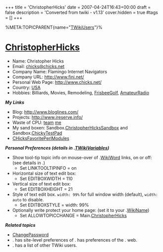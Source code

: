 +++
title = 'ChristopherHicks'
date = 2007-04-24T16:43+00:00
draft = false
description = 'Converted from twiki - v1.13'
cover.hidden = true
#tags = []
+++

%META:TOPICPARENT{name="[TWikiUsers](TWikiUsers "wikilink")"}%

# [ChristopherHicks](ChristopherHicks "wikilink")

- Name: Christopher Hicks
- Email: <chicks@chicks.net>
- Company Name: Flamingo Internet Navigators
- Company URL: <http://www.fini.net/>
- Personal Web Page: <http://www.chicks.net/>
- Country: [USA](http://en.wikipedia.org/wiki/Unites_States)
- Hobbies: Billiards, Movies, Remodeling,
  [FrisbeeGolf](FrisbeeGolf "wikilink"),
  [AmateurRadio](AmateurRadio "wikilink")

***My Links***

- Blog: <http://www.bloglines.com/>
- Projects: <http://www.ireserve.info/>
- Waste of CPU:
  [team](http://stats.distributed.net/team/tmsummary.php?project_id=8&team=31403)
  [me](http://stats.distributed.net/participant/psummary.php?project_id=8&id=73444)
- My sand boxen:
  Sandbox.[ChristopherHicksSandbox](ChristopherHicksSandbox "wikilink")
  and Sandbox.[ChickyTestPad](ChickyTestPad "wikilink")
- [CHicksFavoritePerlModules](CHicksFavoritePerlModules "wikilink")

***Personal Preferences (details in
<span class="twiki-macro TWIKIWEB"></span>.[TWikiVariables](TWikiVariables "wikilink"))***

- Show tool-tip topic info on mouse-over of
  <span class="twiki-macro TWIKIWEB"></span>.[WikiWord](WikiWord "wikilink")
  links, on or off: (see details in
  <span class="twiki-macro TWIKIWEB"></span>.<span class="twiki-macro WIKIPREFSTOPIC"></span>)
  - Set LINKTOOLTIPINFO = on
- Horizontal size of text edit box:
  - Set EDITBOXWIDTH = 110
- Vertical size of text edit box:
  - Set EDITBOXHEIGHT = 21
- Style of text edit box. `width: 99%` for full window width (default),
  `width: auto` to disable.
  - Set EDITBOXSTYLE = width: 99%
- Optionally write protect your home page: (set it to your
  <span class="twiki-macro TWIKIWEB"></span>.[WikiName](WikiName "wikilink"))
  - Set ALLOWTOPICCHANGE =
    Main.[ChristopherHicks](ChristopherHicks "wikilink")

***Related topics***

- [ChangePassword](ChangePassword "wikilink")
- <span class="twiki-macro TWIKIWEB"></span>.<span class="twiki-macro WIKIPREFSTOPIC"></span>
  has site-level preferences of
  <span class="twiki-macro WIKITOOLNAME"></span>.
  <span class="twiki-macro WEBPREFSTOPIC"></span> has preferences of the
  <span class="twiki-macro WIKITOOLNAME"></span>.<span class="twiki-macro WEB"></span>
  web.
- <span class="twiki-macro MAINWEB"></span>.<span class="twiki-macro WIKIUSERSTOPIC"></span>
  has a list of other TWiki users.

